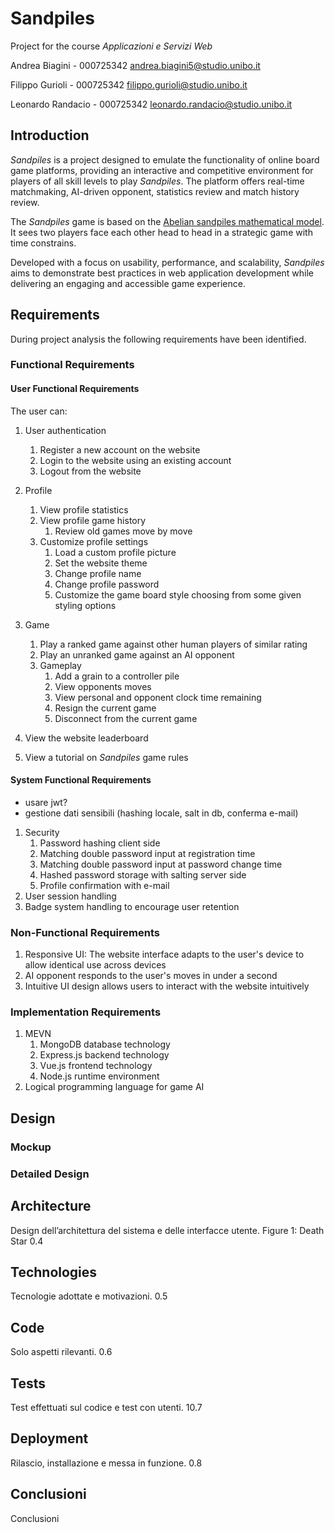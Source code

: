 # Sandpiles

Project for the course _Applicazioni e Servizi Web_

Andrea Biagini - 000725342 <andrea.biagini5@studio.unibo.it>

Filippo Gurioli - 000725342 <filippo.gurioli@studio.unibo.it>

Leonardo Randacio - 000725342 <leonardo.randacio@studio.unibo.it>

<!-- TODO PUT DELIVERY DATE HERE -->

## Introduction

_Sandpiles_ is a project designed to emulate the functionality of online board game platforms, providing an interactive and competitive environment for players of all skill levels to play _Sandpiles_. The platform offers real-time matchmaking, AI-driven opponent, statistics review and match history review.

The _Sandpiles_ game is based on the [Abelian sandpiles mathematical model](https://en.wikipedia.org/wiki/Abelian_sandpile_model). It sees two players face each other head to head in a strategic game with time constrains.

Developed with a focus on usability, performance, and scalability, _Sandpiles_ aims to demonstrate best practices in web application development while delivering an engaging and accessible game experience.

## Requirements

During project analysis the following requirements have been identified.

### Functional Requirements

#### User Functional Requirements

The user can:

1. User authentication
   1. Register a new account on the website
   2. Login to the website using an existing account
   3. Logout from the website
2. Profile
   1. View profile statistics
   2. View profile game history
      1. Review old games move by move
   3. Customize profile settings
      1. Load a custom profile picture
      2. Set the website theme
      3. Change profile name
      4. Change profile password
      5. Customize the game board style choosing from some given styling options

3. Game
   1. Play a ranked game against other human players of similar rating
   2. Play an unranked game against an AI opponent
   3. Gameplay
      1. Add a grain to a controller pile
      2. View opponents moves
      3. View personal and opponent clock time remaining
      4. Resign the current game
      5. Disconnect from the current game
4. View the website leaderboard
5. View a tutorial on _Sandpiles_ game rules

#### System Functional Requirements

- usare jwt?
- gestione dati sensibili (hashing locale, salt in db, conferma e-mail)

1. Security
   1. Password hashing client side
   2. Matching double password input at registration time
   3. Matching double password input at password change time
   4. Hashed password storage with salting server side
   5. Profile confirmation with e-mail
2. User session handling
3. Badge system handling to encourage user retention

### Non-Functional Requirements

1. Responsive UI: The website interface adapts to the user's device to allow identical use across devices
2. AI opponent responds to the user's moves in under a second
3. Intuitive UI design allows users to interact with the website intuitively

### Implementation Requirements

1. MEVN
    1. MongoDB database technology
    2. Express.js backend technology
    3. Vue.js frontend technology
    4. Node.js runtime environment
2. Logical programming language for game AI

## Design

### Mockup

### Detailed Design

## Architecture

Design dell’architettura del sistema e delle interfacce utente.
Figure 1: Death Star
0.4

## Technologies

Tecnologie adottate e motivazioni.
0.5

## Code

Solo aspetti rilevanti.
0.6

## Tests

Test effettuati sul codice e test con utenti.
10.7

## Deployment

Rilascio, installazione e messa in funzione.
0.8

## Conclusioni

Conclusioni
